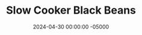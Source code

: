 ---
layout: post
title:  "Slow Cooker Black Beans"
date:   2024-04-30 00:00:00 -05000
categories: 
- Recipes
- Meatless
permalink: /recipes/slow-cooked-beans
image: /assets/Food/Meatless/Crockpot Beans/beans-cover.jpg
ing: crockpotbeans-ing
facts: crockpotbeans-facts
Prep: 10
Rest: 480
Cook: 480
Source1: https://www.copymethat.com/r/3ydWTIyiX/spicy-black-beans/
Source2: 
whisk: https://s.samsungfood.com/76mln
tags: 
- black beans
- dried beans
- bagged beans
- bag beans
- pinto beans
- kidney beans
- onion
- carrot
- baby carrot
- chili powder
- garlic
- lime
- chickpeas
- garbanzo beans
- cumin
Description: I normally only use canned beans, but I decided to use bagged beans today and they turned out really well. This recipe is adapted from the cookbook Run Fast Eat Slow. Just soak your beans overnight, and let them slow cook during the day. They're mildly seasoned, so they serve as a very versatile item in your fridge. I like to put some beans on my salad throughout the week, or eat them as a side with dinner. Any other dried beans will work here too
Instructions: 
- To soak the beans overnight - wash your bag of beans in a strainer under water. Add to a large bowl with 5 cups (1,200 g) water and 1 tbsp (18 g) salt. Stir, cover, and refrigerate overnight (at least 8 hours)<br><br>

- In the morning, discard the water, and add the beans to the pot of a slow cooker<br><br>

- Cut your onion and carrots into a small dice, and add to the slow cooker pot. Season with oil, garlic, chili powder, cumin, and salt<br><br>
- <center><img src="/assets/Food/Meatless/Crockpot Beans/beans-3.jpg" alt="" class="instruction-image"></center><br>

- Pour in your water to just fully submerge the beans. Cover, and cook for 8 hours on low. You can add an additional hour on high (uncovered) if you want to cook off more liquid. Squeeze in lime at the end<br><br>
- <center><img src="/assets/Food/Meatless/Crockpot Beans/beans-4.jpg" alt="" class="instruction-image"></center>
---